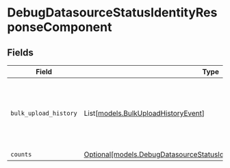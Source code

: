 # DebugDatasourceStatusIdentityResponseComponent


## Fields

| Field                                                                                                                                      | Type                                                                                                                                       | Required                                                                                                                                   | Description                                                                                                                                |
| ------------------------------------------------------------------------------------------------------------------------------------------ | ------------------------------------------------------------------------------------------------------------------------------------------ | ------------------------------------------------------------------------------------------------------------------------------------------ | ------------------------------------------------------------------------------------------------------------------------------------------ |
| `bulk_upload_history`                                                                                                                      | List[[models.BulkUploadHistoryEvent](../models/bulkuploadhistoryevent.md)]                                                                 | :heavy_minus_sign:                                                                                                                         | Information about active and recent successful uploads for the datasource                                                                  |
| `counts`                                                                                                                                   | [Optional[models.DebugDatasourceStatusIdentityResponseComponentCounts]](../models/debugdatasourcestatusidentityresponsecomponentcounts.md) | :heavy_minus_sign:                                                                                                                         | N/A                                                                                                                                        |